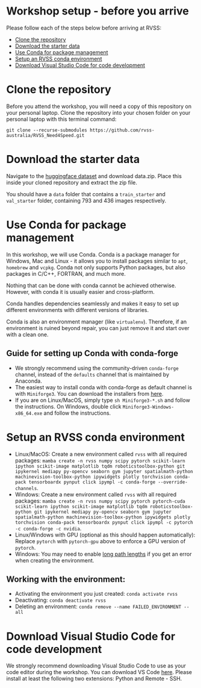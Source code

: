 # Workshop setup - before you arrive

Please follow each of the steps below before arriving at RVSS:
- [Clone the repository](#clone-the-repository)
- [Download the starter data](#download-the-starter-data)
- [Use Conda for package management](#use-conda-for-package-management)
- [Setup an RVSS conda environment](#setup-an-rvss-conda-environment)
- [Download Visual Studio Code for code development](#download-visual-studio-code-for-code-development)

# Clone the repository
Before you attend the workshop, you will need a copy of this repository on your personal laptop. Clone the repository into your chosen folder on your personal laptop with this terminal command:

`git clone --recurse-submodules https://github.com/rvss-australia/RVSS_Need4Speed.git`

# Download the starter data
Navigate to the [huggingface dataset](https://huggingface.co/datasets/dimitym/RVSS_Need4Speed_starter/tree/main) and download data.zip. Place this inside your cloned repository and extract the zip file.

You should have a `data` folder that contains a `train_starter` and `val_starter` folder, containing 793 and 436 images respectively.

# Use Conda for package management
In this workshop, we will use Conda. Conda is a package manager for Windows, Mac and Linux - it allows you to install packages similar to `apt`, `homebrew` and `vcpkg`. Conda not only supports Python packages, but also packages in C/C++, FORTRAN, and much more.

Nothing that can be done with conda cannot be achieved otherwise. However, with conda it is usually easier and cross-platform.

Conda handles dependencies seamlessly and makes it easy to set up different environments with different versions of libraries.

Conda is also an environment manager (like `virtualenv`). Therefore, if an environment is ruined beyond repair, you can just remove it and start over with a clean one.

## Guide for setting up Conda with conda-forge
- We strongly recommend using the community-driven `conda-forge` channel, instead of the `defaults` channel that is maintained by Anaconda. 
- The easiest way to install conda with conda-forge as default channel is with `Miniforge3`. You can download the installers from [here](https://github.com/conda-forge/miniforge#miniforge3).
- If you are on Linux/MacOS, simply type `sh Miniforge3-*.sh` and follow the instructions. On Windows, double click `Miniforge3-Windows-x86_64.exe` and follow the instructions.

# Setup an RVSS conda environment
- Linux/MacOS: Create a new environment called `rvss` with all required packages: `mamba create -n rvss numpy scipy pytorch scikit-learn ipython scikit-image matplotlib tqdm roboticstoolbox-python git ipykernel mediapy py-opencv seaborn gym jupyter spatialmath-python machinevision-toolbox-python ipywidgets plotly torchvision conda-pack tensorboardx pynput click ipympl -c conda-forge --override-channels`.
- Windows: Create a new environment called `rvss` with all required packages: `mamba create -n rvss numpy scipy pytorch pytorch-cuda scikit-learn ipython scikit-image matplotlib tqdm roboticstoolbox-python git ipykernel mediapy py-opencv seaborn gym jupyter spatialmath-python machinevision-toolbox-python ipywidgets plotly torchvision conda-pack tensorboardx pynput click ipympl -c pytorch -c conda-forge -c nvidia`. 
- Linux/Windows with GPU (optional as this should happen automatically): Replace `pytorch` with `pytorch-gpu` above to enforce a GPU version of `pytorch`.
- Windows: You may need to enable [long path lengths](https://learn.microsoft.com/en-us/windows/win32/fileio/maximum-file-path-limitation?tabs=powershell#application-manifest-updates-to-declare-long-path-capability) if you get an error when creating the environment.
## Working with the environment:
- Activating the environment you just created: `conda activate rvss`
- Deactivating: `conda deactivate rvss`
- Deleting an environment: `conda remove --name FAILED_ENVIRONMENT --all`

# Download Visual Studio Code for code development
We strongly recommend downloading Visual Studio Code to use as your code editor during the workshop. You can download VS Code [here]( https://code.visualstudio.com/). Please install at least the following two extensions: Python and Remote - SSH.
